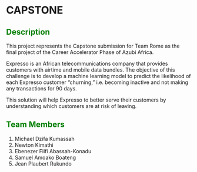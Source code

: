# CAPSTONE

## <span style='color:green'> Description</span>
This project represents the Capstone submission for Team Rome as the final project of the Career Accelerator Phase of Azubi Africa.

Expresso is an African telecommunications company that provides customers with airtime and mobile data bundles. The objective of this challenge is to develop a machine learning model to predict the likelihood of each Expresso customer “churning,” i.e. becoming inactive and not making any transactions for 90 days.

This solution will help Expresso to better serve their customers by understanding which customers are at risk of leaving.

## <span style='color:green'> Team Members</span>
1. Michael Dzifa Kumassah
2. Newton Kimathi
3. Ebenezer Fiifi Abassah-Konadu
4. Samuel Amoako Boateng
5. Jean Plaubert Rukundo
